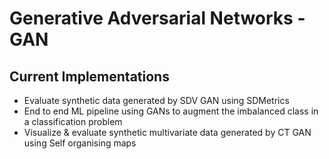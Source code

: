 # Generative Adversarial Networks - GAN

## Current Implementations
* Evaluate synthetic data generated by SDV GAN using SDMetrics 
* End to end ML pipeline using GANs to augment the imbalanced class in a classification problem
* Visualize & evaluate synthetic multivariate data generated by CT GAN using Self organising maps



